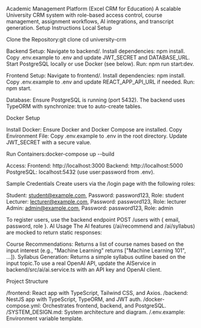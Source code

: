 Academic Management Platform (Excel CRM for Education)
A scalable University CRM system with role-based access control, course management, assignment workflows, AI integrations, and transcript generation.
Setup Instructions
Local Setup

Clone the Repository:git clone <repository-url>
cd university-crm


Backend Setup:
Navigate to backend/.
Install dependencies: npm install.
Copy .env.example to .env and update JWT_SECRET and DATABASE_URL.
Start PostgreSQL locally or use Docker (see below).
Run: npm run start:dev.


Frontend Setup:
Navigate to frontend/.
Install dependencies: npm install.
Copy .env.example to .env and update REACT_APP_API_URL if needed.
Run: npm start.


Database:
Ensure PostgreSQL is running (port 5432).
The backend uses TypeORM with synchronize: true to auto-create tables.



Docker Setup

Install Docker: Ensure Docker and Docker Compose are installed.
Copy Environment File:
Copy .env.example to .env in the root directory.
Update JWT_SECRET with a secure value.


Run Containers:docker-compose up --build


Access:
Frontend: http://localhost:3000
Backend: http://localhost:5000
PostgreSQL: localhost:5432 (use user:password from .env).



Sample Credentials
Create users via the /login page with the following roles:

Student: student@example.com, Password: password123, Role: student
Lecturer: lecturer@example.com, Password: password123, Role: lecturer
Admin: admin@example.com, Password: password123, Role: admin

To register users, use the backend endpoint POST /users with { email, password, role }.
AI Usage
The AI features (/ai/recommend and /ai/syllabus) are mocked to return static responses:

Course Recommendations: Returns a list of course names based on the input interest (e.g., "Machine Learning" returns ["Machine Learning 101", ...]).
Syllabus Generation: Returns a simple syllabus outline based on the input topic.To use a real OpenAI API, update the AIService in backend/src/ai/ai.service.ts with an API key and OpenAI client.

Project Structure

/frontend: React app with TypeScript, Tailwind CSS, and Axios.
/backend: NestJS app with TypeScript, TypeORM, and JWT auth.
/docker-compose.yml: Orchestrates frontend, backend, and PostgreSQL.
/SYSTEM_DESIGN.md: System architecture and diagram.
/.env.example: Environment variable template.


